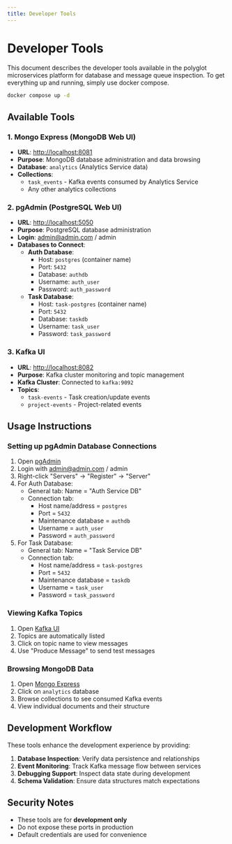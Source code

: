```yaml
---
title: Developer Tools
---
```

# Developer Tools

This document describes the developer tools available in the polyglot microservices platform for database and message queue inspection.
To get everything up and running, simply use docker compose.

```bash
docker compose up -d
```

## Available Tools

### 1. Mongo Express (MongoDB Web UI)
- **URL**: [http://localhost:8081](http://localhost:8081)
- **Purpose**: MongoDB database administration and data browsing
- **Database**: `analytics` (Analytics Service data)
- **Collections**: 
  - `task_events` - Kafka events consumed by Analytics Service
  - Any other analytics collections

### 2. pgAdmin (PostgreSQL Web UI)
- **URL**: [http://localhost:5050](http://localhost:5050)
- **Purpose**: PostgreSQL database administration
- **Login**: admin@admin.com / admin
- **Databases to Connect**:
  - **Auth Database**: 
    - Host: `postgres` (container name)
    - Port: `5432`
    - Database: `authdb`
    - Username: `auth_user`
    - Password: `auth_password`
  - **Task Database**:
    - Host: `task-postgres` (container name)  
    - Port: `5432`
    - Database: `taskdb`
    - Username: `task_user`
    - Password: `task_password`

### 3. Kafka UI
- **URL**: [http://localhost:8082](http://localhost:8082)
- **Purpose**: Kafka cluster monitoring and topic management
- **Kafka Cluster**: Connected to `kafka:9092`
- **Topics**:
  - `task-events` - Task creation/update events
  - `project-events` - Project-related events

## Usage Instructions

### Setting up pgAdmin Database Connections

1. Open [pgAdmin](http://localhost:5050) 
2. Login with admin@admin.com / admin
3. Right-click "Servers" → "Register" → "Server"
4. For Auth Database:
   - General tab: Name = "Auth Service DB"
   - Connection tab: 
     - Host name/address = `postgres`
     - Port = `5432`
     - Maintenance database = `authdb`
     - Username = `auth_user`
     - Password = `auth_password`
5. For Task Database:
   - General tab: Name = "Task Service DB"
   - Connection tab:
     - Host name/address = `task-postgres`
     - Port = `5432`
     - Maintenance database = `taskdb`
     - Username = `task_user`
     - Password = `task_password`

### Viewing Kafka Topics

1. Open [Kafka UI](http://localhost:8082) 
2. Topics are automatically listed
3. Click on topic name to view messages
4. Use "Produce Message" to send test messages

### Browsing MongoDB Data

1. Open [Mongo Express](http://localhost:8081) 
2. Click on `analytics` database
3. Browse collections to see consumed Kafka events
4. View individual documents and their structure

## Development Workflow

These tools enhance the development experience by providing:

1. **Database Inspection**: Verify data persistence and relationships
2. **Event Monitoring**: Track Kafka message flow between services  
3. **Debugging Support**: Inspect data state during development
4. **Schema Validation**: Ensure data structures match expectations

## Security Notes

- These tools are for **development only**
- Do not expose these ports in production
- Default credentials are used for convenience